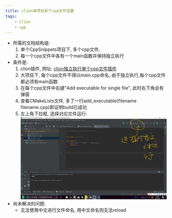 ```yaml
---
title: clion单项目多个cpp文件设置
tags:
    - clion
    - cpp
---
```

- 所需的文档结构是:
    1. 单个CppSnippets项目下, 多个cpp文件, 
    2. 每一个cpp文件中各有一个main函数并保持独立执行
- 条件是:
    1. clion插件, 网址: [clion独立执行单个cpp文件插件](https://plugins.jetbrains.com/plugin/8352-c-c--single-file-execution)
    2. 大项目下, 每个cpp文件不得以main.cpp命名, 由于独立执行,每个cpp文件都必须有main函数
    3. 在每个cpp文件中右键"Add executable for single file", 此时右下角会有弹窗
    4. 查看CMakeLists文件, 多了一行add_executable(filename filename.cpp)即证明build已成功
    5. 左上角下拉框, 选择对应文件运行:![clion左上角下拉框](/images/clion单文件执行样例.jpg)
- 尚未解决的问题:
    - 无法使用中文进行文件命名, 用中文命名则无法reload

